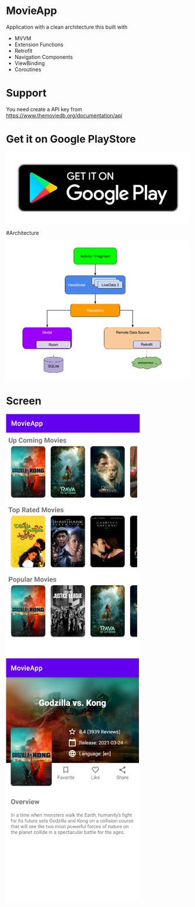 # MovieApp
Application with a clean architecture this built with
 - MVVM
 - Extension Functions
 - Retrofit
 - Navigation Components
 - ViewBinding
 - Coroutines 

 # Support
 You need create a API key from https://www.themoviedb.org/documentation/api
 
 # Get it on Google PlayStore
 
 [![Screenshot](googlePlay.png)](https://play.google.com/store/apps/details?id=ar.com.mymovies)
 
 #Architecture
 
![Screenshot](finalarchitecture.png) 

 
 # Screen

![Screenshot](screen.png)
![Screenshot](screen2.png)

